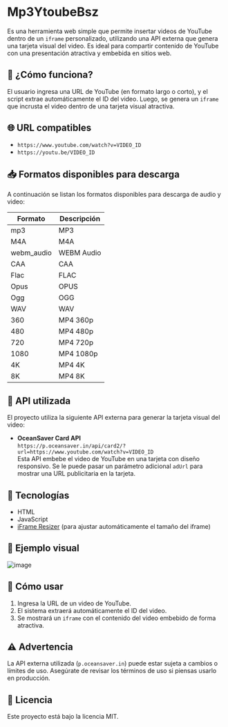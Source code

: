 # Mp3YtoubeBsz

Es una herramienta web simple que permite insertar videos de YouTube dentro de un `iframe` personalizado, utilizando una API externa que genera una tarjeta visual del video. Es ideal para compartir contenido de YouTube con una presentación atractiva y embebida en sitios web.

## 🚀 ¿Cómo funciona?

El usuario ingresa una URL de YouTube (en formato largo o corto), y el script extrae automáticamente el ID del video. Luego, se genera un `iframe` que incrusta el video dentro de una tarjeta visual atractiva.

## 🌐 URL compatibles

- `https://www.youtube.com/watch?v=VIDEO_ID`
- `https://youtu.be/VIDEO_ID`

## 📥 Formatos disponibles para descarga

A continuación se listan los formatos disponibles para descarga de audio y video:

| Formato            | Descripción     |
|--------------------|-----------------|
| mp3                | MP3             |
| M4A                | M4A             |
| webm_audio         | WEBM Audio      |
| CAA                | CAA             |
| Flac               | FLAC            |
| Opus               | OPUS            |
| Ogg                | OGG             |
| WAV                | WAV             |
| 360                | MP4 360p        |
| 480                | MP4 480p        |
| 720                | MP4 720p        |
| 1080               | MP4 1080p       |
| 4K                 | MP4 4K          |
| 8K                 | MP4 8K          |


## 🧩 API utilizada

El proyecto utiliza la siguiente API externa para generar la tarjeta visual del video:

- **OceanSaver Card API**  
  `https://p.oceansaver.in/api/card2/?url=https://www.youtube.com/watch?v=VIDEO_ID`  
  Esta API embebe el video de YouTube en una tarjeta con diseño responsivo. Se le puede pasar un parámetro adicional `adUrl` para mostrar una URL publicitaria en la tarjeta.

## 🔧 Tecnologías

- HTML
- JavaScript
- [iFrame Resizer](https://github.com/davidjbradshaw/iframe-resizer) (para ajustar automáticamente el tamaño del iframe)

## 📸 Ejemplo visual

![image](https://github.com/user-attachments/assets/14018f50-d731-415d-9740-148d3a2be0c1)


## 📝 Cómo usar

1. Ingresa la URL de un video de YouTube.
2. El sistema extraerá automáticamente el ID del video.
3. Se mostrará un `iframe` con el contenido del video embebido de forma atractiva.

## ⚠️ Advertencia

La API externa utilizada (`p.oceansaver.in`) puede estar sujeta a cambios o límites de uso. Asegúrate de revisar los términos de uso si piensas usarlo en producción.

## 📄 Licencia

Este proyecto está bajo la licencia MIT.
